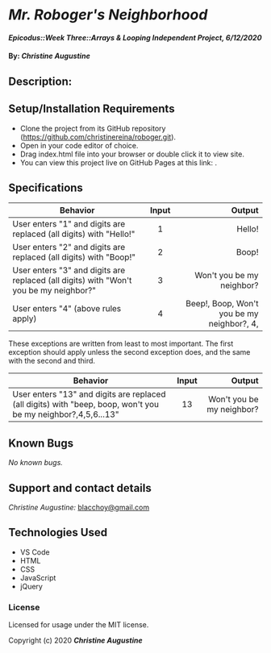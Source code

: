 # _Mr. Roboger's Neighborhood_

#### _Epicodus::Week Three::Arrays & Looping Independent Project, 6/12/2020_

#### By: _**Christine Augustine**_

## Description:


## Setup/Installation Requirements

* Clone the project from its GitHub repository (https://github.com/christinereina/roboger.git).
* Open in your code editor of choice.
* Drag index.html file into your browser or double click it to view site.
* You can view this project live on GitHub Pages at this link: .

## Specifications

| Behavior       | Input         | Output  |
| ------------- |:-------------:| -----:|
| User enters "1" and digits are replaced (all digits) with "Hello!" | 1 | Hello! |
| User enters "2" and digits are replaced (all digits) with "Boop!" |  2 | Boop!  |
| User enters "3" and digits are replaced (all digits) with "Won't you be my neighbor?" |  3 | Won't you be my neighbor?  |
| User enters "4" (above rules apply) |  4 | Beep!, Boop, Won't you be my neighbor?, 4, |

These exceptions are written from least to most important. The first exception should apply unless the second exception does, and the same with the second and third.

| Behavior       | Input         | Output  |
| ------------- |:-------------:| -----:|
| User enters "13" and digits are replaced (all digits) with "beep, boop, won't you be my neighbor?,4,5,6...13" | 13 | Won't you be my neighbor?|

## Known Bugs

_No known bugs._

## Support and contact details

_Christine Augustine:_
blacchoy@gmail.com

## Technologies Used

* VS Code
* HTML
* CSS
* JavaScript
* jQuery

### License

Licensed for usage under the MIT license.

Copyright (c) 2020 **_Christine Augustine_**